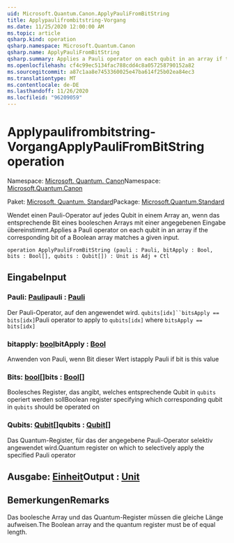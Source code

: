 ```yaml
---
uid: Microsoft.Quantum.Canon.ApplyPauliFromBitString
title: Applypaulifrombitstring-Vorgang
ms.date: 11/25/2020 12:00:00 AM
ms.topic: article
qsharp.kind: operation
qsharp.namespace: Microsoft.Quantum.Canon
qsharp.name: ApplyPauliFromBitString
qsharp.summary: Applies a Pauli operator on each qubit in an array if the corresponding bit of a Boolean array matches a given input.
ms.openlocfilehash: cf4c99ec5134fac788cdd4c8a057258790152a82
ms.sourcegitcommit: a87c1aa8e7453360025e47ba614f25b02ea84ec3
ms.translationtype: MT
ms.contentlocale: de-DE
ms.lasthandoff: 11/26/2020
ms.locfileid: "96209059"
---
```

# <a name="applypaulifrombitstring-operation"></a><span data-ttu-id="8724a-102">Applypaulifrombitstring-Vorgang</span><span class="sxs-lookup"><span data-stu-id="8724a-102">ApplyPauliFromBitString operation</span></span>

<span data-ttu-id="8724a-103">Namespace: [Microsoft. Quantum. Canon](xref:Microsoft.Quantum.Canon)</span><span class="sxs-lookup"><span data-stu-id="8724a-103">Namespace: [Microsoft.Quantum.Canon](xref:Microsoft.Quantum.Canon)</span></span>

<span data-ttu-id="8724a-104">Paket: [Microsoft. Quantum. Standard](https://nuget.org/packages/Microsoft.Quantum.Standard)</span><span class="sxs-lookup"><span data-stu-id="8724a-104">Package: [Microsoft.Quantum.Standard](https://nuget.org/packages/Microsoft.Quantum.Standard)</span></span>


<span data-ttu-id="8724a-105">Wendet einen Pauli-Operator auf jedes Qubit in einem Array an, wenn das entsprechende Bit eines booleschen Arrays mit einer angegebenen Eingabe übereinstimmt.</span><span class="sxs-lookup"><span data-stu-id="8724a-105">Applies a Pauli operator on each qubit in an array if the corresponding bit of a Boolean array matches a given input.</span></span>

```qsharp
operation ApplyPauliFromBitString (pauli : Pauli, bitApply : Bool, bits : Bool[], qubits : Qubit[]) : Unit is Adj + Ctl
```


## <a name="input"></a><span data-ttu-id="8724a-106">Eingabe</span><span class="sxs-lookup"><span data-stu-id="8724a-106">Input</span></span>

### <a name="pauli--pauli"></a><span data-ttu-id="8724a-107">Pauli: [Pauli](xref:microsoft.quantum.lang-ref.pauli)</span><span class="sxs-lookup"><span data-stu-id="8724a-107">pauli : [Pauli](xref:microsoft.quantum.lang-ref.pauli)</span></span>

<span data-ttu-id="8724a-108">Der Pauli-Operator, auf den angewendet wird. `qubits[idx]``bitsApply == bits[idx]`</span><span class="sxs-lookup"><span data-stu-id="8724a-108">Pauli operator to apply to `qubits[idx]` where `bitsApply == bits[idx]`</span></span>


### <a name="bitapply--bool"></a><span data-ttu-id="8724a-109">bitapply: [bool](xref:microsoft.quantum.lang-ref.bool)</span><span class="sxs-lookup"><span data-stu-id="8724a-109">bitApply : [Bool](xref:microsoft.quantum.lang-ref.bool)</span></span>

<span data-ttu-id="8724a-110">Anwenden von Pauli, wenn Bit dieser Wert ist</span><span class="sxs-lookup"><span data-stu-id="8724a-110">apply Pauli if bit is this value</span></span>


### <a name="bits--bool"></a><span data-ttu-id="8724a-111">Bits: [bool](xref:microsoft.quantum.lang-ref.bool)[]</span><span class="sxs-lookup"><span data-stu-id="8724a-111">bits : [Bool](xref:microsoft.quantum.lang-ref.bool)[]</span></span>

<span data-ttu-id="8724a-112">Boolesches Register, das angibt, welches entsprechende Qubit in `qubits` operiert werden soll</span><span class="sxs-lookup"><span data-stu-id="8724a-112">Boolean register specifying which corresponding qubit in `qubits` should be operated on</span></span>


### <a name="qubits--qubit"></a><span data-ttu-id="8724a-113">Qubits: [Qubit](xref:microsoft.quantum.lang-ref.qubit)[]</span><span class="sxs-lookup"><span data-stu-id="8724a-113">qubits : [Qubit](xref:microsoft.quantum.lang-ref.qubit)[]</span></span>

<span data-ttu-id="8724a-114">Das Quantum-Register, für das der angegebene Pauli-Operator selektiv angewendet wird.</span><span class="sxs-lookup"><span data-stu-id="8724a-114">Quantum register on which to selectively apply the specified Pauli operator</span></span>



## <a name="output--unit"></a><span data-ttu-id="8724a-115">Ausgabe: [Einheit](xref:microsoft.quantum.lang-ref.unit)</span><span class="sxs-lookup"><span data-stu-id="8724a-115">Output : [Unit](xref:microsoft.quantum.lang-ref.unit)</span></span>



## <a name="remarks"></a><span data-ttu-id="8724a-116">Bemerkungen</span><span class="sxs-lookup"><span data-stu-id="8724a-116">Remarks</span></span>

<span data-ttu-id="8724a-117">Das boolesche Array und das Quantum-Register müssen die gleiche Länge aufweisen.</span><span class="sxs-lookup"><span data-stu-id="8724a-117">The Boolean array and the quantum register must be of equal length.</span></span>